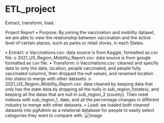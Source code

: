 # ETL_project
Extract, transform, load.

Project Report
•	Purpose: By joining the vaccination and mobility dataset, we are able to view the relationship between vaccination and the active level of certain places, such     as parks or retail stores, in each States.

•	Extract:
    o	Vaccinations.csv: data source is from Kaggle, formatted as csv file.
    o	2021_US_Region_Mobility_Report.csv: data source is from google formatted as csv file.
•	Transform:
    o Vaccinations.csv: cleaned and specify data to only the date, location, people vaccinated, and people fully vaccinated columns, then dropped the null values,       and renamed location into states to merge with other datasets.
    o	2021_US_Region_Mobility_Report.csv: data cleaned by keeping data that only has the state data by dropping all the nulls in sub_region_1(states), and keeping       all the datas that are null in sub_region_2 (county). Then reset indexes with sub_region_1, date, and all the percentage changes in different industry to           merge with other datasets.
•	Load: we loaded both cleaned datasets into pgAdmin as a relational database for people to easily select categories they want to compare with.
![image](https://user-images.githubusercontent.com/78939569/121796737-36535880-cbd0-11eb-82bc-699d413f9235.png)

